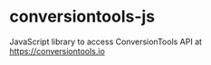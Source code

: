 # conversiontools-js
JavaScript library to access ConversionTools API at https://conversiontools.io
